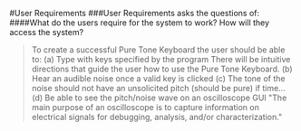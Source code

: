 #User Requirements
###User Requirements asks the questions of:
####What do the users require for the system to work? How will they access the system?

> To create a successful Pure Tone Keyboard the user should be able to:
> (a) Type with keys specified by the program
> There will be intuitive directions that guide the user how to use the Pure Tone Keyboard.
> (b) Hear an audible noise once a valid key is clicked
> (c) The tone of the noise should not have an unsolicited pitch (should be pure)
> if time...
> (d) Be able to see the pitch/noise wave on an oscilloscope GUI
> "The main purpose of an oscilloscope is to capture information on electrical signals for debugging, analysis, and/or characterization."
